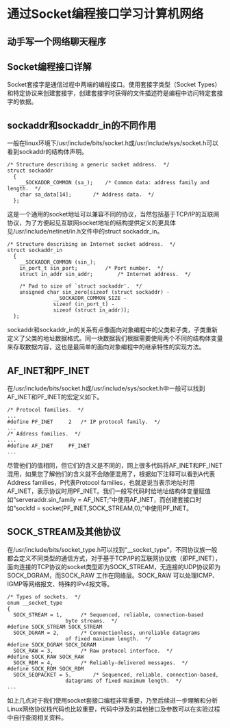 # 通过Socket编程接口学习计算机网络

## 动手写一个网络聊天程序

## Socket编程接口详解

Socket套接字是通信过程中两端的编程接口。使用套接字类型（Socket Types）和特定协议来创建套接字，创建套接字时获得的文件描述符是编程中访问特定套接字的依据。

## sockaddr和sockaddr_in的不同作用

一般在linux环境下/usr/include/bits/socket.h或/usr/include/sys/socket.h可以看到sockaddr的结构体声明。

```
/* Structure describing a generic socket address.  */
struct sockaddr
  {
    __SOCKADDR_COMMON (sa_);	/* Common data: address family and length.  */
    char sa_data[14];		/* Address data.  */
  };
```

这是一个通用的socket地址可以兼容不同的协议，当然包括基于TCP/IP的互联网协议，为了方便起见互联网socket地址的结构提供定义的更具体见/usr/include/netinet/in.h文件中的struct sockaddr_in。

```
/* Structure describing an Internet socket address.  */
struct sockaddr_in
  {
    __SOCKADDR_COMMON (sin_);
    in_port_t sin_port;			/* Port number.  */
    struct in_addr sin_addr;		/* Internet address.  */

    /* Pad to size of `struct sockaddr'.  */
    unsigned char sin_zero[sizeof (struct sockaddr) -
			   __SOCKADDR_COMMON_SIZE -
			   sizeof (in_port_t) -
			   sizeof (struct in_addr)];
  };
```

sockaddr和sockaddr_in的关系有点像面向对象编程中的父类和子类，子类重新定义了父类的地址数据格式。同一块数据我们根据需要使用两个不同的结构体变量来存取数据内容，这也是最简单的面向对象编程中的继承特性的实现方法。

## AF_INET和PF_INET

在/usr/include/bits/socket.h或/usr/include/sys/socket.h中一般可以找到AF_INET和PF_INET的宏定义如下。

```
/* Protocol families.  */
...
#define	PF_INET		2	/* IP protocol family.  */
...
/* Address families.  */
...
#define	AF_INET		PF_INET
...
```

尽管他们的值相同，但它们的含义是不同的，网上很多代码将AF_INET和PF_INET混用，如果您了解他们的含义就不会随便混用了，根据如下注释可以看到A代表Address families，P代表Protocol families，也就是说当表示地址时用AF_INET，表示协议时用PF_INET。我们一般写代码时给地址结构体变量赋值如“serveraddr.sin_family = AF_INET;”中使用AF_INET，而创建套接口时如“sockfd = socket(PF_INET,SOCK_STREAM,0);”中使用PF_INET。

## SOCK_STREAM及其他协议

在/usr/include/bits/socket_type.h可以找到“__socket_type”，不同协议族一般都会定义不同类型的通信方式，对于基于TCP/IP的互联网协议族（即PF_INET），面向连接的TCP协议的socket类型即为SOCK_STREAM，无连接的UDP协议即为SOCK_DGRAM，而SOCK_RAW 工作在网络层。SOCK_RAW 可以处理ICMP、IGMP等网络报文、特殊的IPv4报文等。

```
/* Types of sockets.  */
enum __socket_type
{
  SOCK_STREAM = 1,		/* Sequenced, reliable, connection-based
				   byte streams.  */
#define SOCK_STREAM SOCK_STREAM
  SOCK_DGRAM = 2,		/* Connectionless, unreliable datagrams
				   of fixed maximum length.  */
#define SOCK_DGRAM SOCK_DGRAM
  SOCK_RAW = 3,			/* Raw protocol interface.  */
#define SOCK_RAW SOCK_RAW
  SOCK_RDM = 4,			/* Reliably-delivered messages.  */
#define SOCK_RDM SOCK_RDM
  SOCK_SEQPACKET = 5,		/* Sequenced, reliable, connection-based,
				   datagrams of fixed maximum length.  */
...			 
 ```
 
如上几点对于我们使用socket套接口编程非常重要，乃至后续进一步理解和分析Linux网络协议栈代码也比较重要，代码中涉及的其他接口及参数可以在实验过程中自行查阅相关资料。
